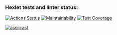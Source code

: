 ### Hexlet tests and linter status:
[![Actions Status](https://github.com/jPee2k/frontend-project-lvl2/workflows/hexlet-check/badge.svg)](https://github.com/jPee2k/frontend-project-lvl2/actions)
[![Maintainability](https://api.codeclimate.com/v1/badges/31949266a724b47c4788/maintainability)](https://codeclimate.com/github/jPee2k/frontend-project-lvl2/maintainability)
[![Test Coverage](https://api.codeclimate.com/v1/badges/31949266a724b47c4788/test_coverage)](https://codeclimate.com/github/jPee2k/frontend-project-lvl2/test_coverage)

[![asciicast](https://asciinema.org/a/58RVt15ThnU0qysrd24fGNnKi.svg)](https://asciinema.org/a/58RVt15ThnU0qysrd24fGNnKi)
